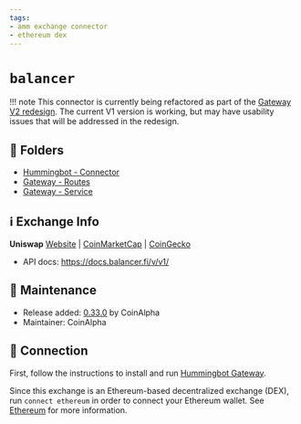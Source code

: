 ```yaml
---
tags:
- amm exchange connector
- ethereum dex
---
```


# `balancer`

!!! note
    This connector is currently being refactored as part of the [Gateway V2 redesign](/developers/gateway). The current V1 version is working, but may have usability issues that will be addressed in the redesign.

## 📁 Folders

* [Hummingbot - Connector](https://github.com/hummingbot/hummingbot/tree/master/hummingbot/connector/connector/balancer)
* [Gateway - Routes](https://github.com/CoinAlpha/gateway-api/blob/master/src/routes/balancer.route.ts)
* [Gateway - Service](https://github.com/CoinAlpha/gateway-api/blob/master/src/services/balancer.js)

## ℹ️ Exchange Info

**Uniswap** 
[Website](https://balancer.fi/) | [CoinMarketCap](https://coinmarketcap.com/currencies/balancer/) | [CoinGecko](https://www.coingecko.com/en/coins/balancer)

* API docs: https://docs.balancer.fi/v/v1/

## 👷 Maintenance

* Release added: [0.33.0](/release-notes/0.33.0/) by CoinAlpha
* Maintainer: CoinAlpha

## 🔑 Connection

First, follow the instructions to install and run [Hummingbot Gateway](/protocols/gateway/).

Since this exchange is an Ethereum-based decentralized exchange (DEX), run `connect ethereum` in order to connect your Ethereum wallet. See [Ethereum](/protocols/ethereum) for more information.
